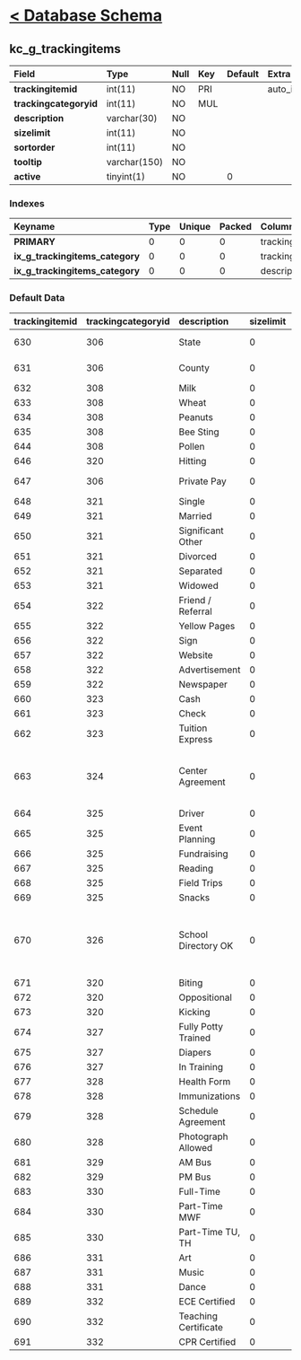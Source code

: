 # [< Database Schema](DatabaseSchema.md) #

## kc\_g\_trackingitems ##
| **Field** | Type | Null | Key | Default | Extra | Comment |
|:----------|:-----|:-----|:----|:--------|:------|:--------|
| **trackingitemid** | int(11) | NO | PRI |  | auto\_increment |  |
| **trackingcategoryid** | int(11) | NO | MUL |  |  |  |
| **description** | varchar(30) | NO |  |  |  |  |
| **sizelimit** | int(11) | NO |  |  |  |  |
| **sortorder** | int(11) | NO |  |  |  |  |
| **tooltip** | varchar(150) | NO |  |  |  |  |
| **active** | tinyint(1) | NO |  | 0 |  |  |


### Indexes ###
| **Keyname** | Type | Unique | Packed | Column | Seq | Cardinality | Collation | Null | Comment |
|:------------|:-----|:-------|:-------|:-------|:----|:------------|:----------|:-----|:--------|
| **PRIMARY** | 0 | 0 | 0 | trackingitemid | 1 | 53 | A | 0 | 0 |
| **ix\_g\_trackingitems\_category** | 0 | 0 | 0 | trackingcategoryid | 1 |  | A | 0 | 0 |
| **ix\_g\_trackingitems\_category** | 0 | 0 | 0 | description | 2 | 53 | A | 0 | 0 |


### Default Data ###
| trackingitemid | trackingcategoryid | description | sizelimit | sortorder | tooltip | active |
|:---------------|:-------------------|:------------|:----------|:----------|:--------|:-------|
| 630 | 306 | State | 0 | 3 | State Subsidized | 1 |
| 631 | 306 | County | 0 | 4 | County Subsidized | 1 |
| 632 | 308 | Milk | 0 | 1 |  | 1 |
| 633 | 308 | Wheat | 0 | 2 |  | 1 |
| 634 | 308 | Peanuts | 0 | 3 |  | 1 |
| 635 | 308 | Bee Sting | 0 | 4 |  | 1 |
| 644 | 308 | Pollen | 0 | 5 |  | 1 |
| 646 | 320 | Hitting | 0 | 1 |  | 1 |
| 647 | 306 | Private Pay | 0 | 2 | Private Pay Family | 1 |
| 648 | 321 | Single | 0 | 1 |  | 1 |
| 649 | 321 | Married | 0 | 2 |  | 1 |
| 650 | 321 | Significant Other | 0 | 3 |  | 1 |
| 651 | 321 | Divorced | 0 | 4 |  | 1 |
| 652 | 321 | Separated | 0 | 5 |  | 1 |
| 653 | 321 | Widowed | 0 | 6 |  | 1 |
| 654 | 322 | Friend / Referral | 0 | 1 |  | 1 |
| 655 | 322 | Yellow Pages | 0 | 2 |  | 1 |
| 656 | 322 | Sign | 0 | 3 |  | 1 |
| 657 | 322 | Website | 0 | 4 |  | 1 |
| 658 | 322 | Advertisement | 0 | 5 |  | 1 |
| 659 | 322 | Newspaper | 0 | 6 |  | 1 |
| 660 | 323 | Cash | 0 | 1 |  | 1 |
| 661 | 323 | Check | 0 | 2 |  | 1 |
| 662 | 323 | Tuition Express | 0 | 3 |  | 1 |
| 663 | 324 | Center Agreement | 0 | 1 | Check if they have signed & returned document. | 1 |
| 664 | 325 | Driver | 0 | 1 |  | 1 |
| 665 | 325 | Event Planning | 0 | 2 |  | 1 |
| 666 | 325 | Fundraising | 0 | 3 |  | 1 |
| 667 | 325 | Reading | 0 | 4 |  | 1 |
| 668 | 325 | Field Trips | 0 | 5 |  | 1 |
| 669 | 325 | Snacks | 0 | 6 |  | 1 |
| 670 | 326 | School Directory OK | 0 | 1 | Check if okay to print their name in school directory. | 1 |
| 671 | 320 | Biting | 0 | 2 |  | 1 |
| 672 | 320 | Oppositional | 0 | 4 |  | 1 |
| 673 | 320 | Kicking | 0 | 3 |  | 1 |
| 674 | 327 | Fully Potty Trained | 0 | 3 |  | 1 |
| 675 | 327 | Diapers | 0 | 1 |  | 1 |
| 676 | 327 | In Training | 0 | 2 |  | 1 |
| 677 | 328 | Health Form | 0 | 1 |  | 1 |
| 678 | 328 | Immunizations | 0 | 2 |  | 1 |
| 679 | 328 | Schedule Agreement | 0 | 3 |  | 1 |
| 680 | 328 | Photograph Allowed | 0 | 4 |  | 1 |
| 681 | 329 | AM Bus | 0 | 1 |  | 1 |
| 682 | 329 | PM Bus | 0 | 2 |  | 1 |
| 683 | 330 | Full-Time | 0 | 1 |  | 1 |
| 684 | 330 | Part-Time MWF | 0 | 2 |  | 1 |
| 685 | 330 | Part-Time TU, TH | 0 | 3 |  | 1 |
| 686 | 331 | Art | 0 | 1 |  | 1 |
| 687 | 331 | Music | 0 | 2 |  | 1 |
| 688 | 331 | Dance | 0 | 3 |  | 1 |
| 689 | 332 | ECE Certified | 0 | 3 |  | 1 |
| 690 | 332 | Teaching Certificate | 0 | 4 |  | 1 |
| 691 | 332 | CPR Certified | 0 | 2 |  | 1 |